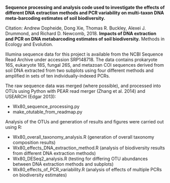 
**Sequence processing and analysis code used to investigate the effects of different DNA extraction methods and PCR variability on multi-taxon DNA meta-barcoding estimates of soil biodiversity.**

Citation:
Andrew Dopheide, Dong Xie, Thomas R. Buckley, Alexei J. Drummond, and Richard D. Newcomb, 2018. **Impacts of DNA extraction and PCR on DNA metabarcoding estimates of soil biodiversity.**  Methods in Ecology and Evolution.

Illumina sequence data for this project is available from the NCBI Sequence Read Archive under accession SRP148718. 
The data contains prokaryote 16S, eukaryote 18S, fungal 26S, and metazoan COI sequences derived from soil DNA extracted from two subplots using four different methods and amplified in sets of ten individually-indexed PCRs. 

The raw sequence data was merged (where possible), and processed into OTUs using Python with PEAR read merger (Zhang et al. 2014) and USEARCH (Edgar 2013): 
- Wx80_sequence_processing.py
- make_otutable_from_readmap.py 

Analysis of the OTUs and generation of results and figures were carried out using R:
- Wx80_overall_taxonomy_analysis.R (generation of overall taxonomy composition results)
- Wx80_effects_DNA_extraction_method.R (analysis of biodiversity results from different DNA extraction methods)
- Wx80_DESeq2_analysis.R (testing for differing OTU abundances between DNA extraction methods and subplots) 
- Wx80_effects_of_PCR_variability.R (analysis of effects of multiple PCRs on biodiversity estimates)
